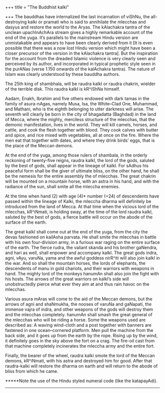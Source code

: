 +++
title = "The Buddhist kalki"

+++
The bauddhas have internalized the last incarnation of viShNu, the
all-destroying kalki or pramati who is said to annihilate the mlecchas
and dasyus and restore the world to the Aryas. The kAlachakra tantra of
the unclean upachInAchAra stream gives a highly remarkable account of
the end of the yuga. It’s parallels to the mainstream Hindu version are
unmistakable and appears to have been clearly derived from it \[It is
even possible that there was a now lost Hindu version which might have
been a closer precursor of the version in the kAlachakra tantra\]. But
the inspiration for the account from the dreaded Islamic violence is
very clearly seen and perceived by its author, and incorporated in
typical prophetic style seen in the purANas (verse 1.150 onwards of the
kalAchakra tantra). The nature of Islam was clearly understood by these
bauddha authors.

The 25th king of shambhala, will be raudra kalkI or raudra chakrin,
wielder of the terrible disk. This raudra kalkI is kR^iShNa himself.

Aadam, Enakh, Ibrahim and five others endowed with dark tamas in the
family of asura-nAgas, namely Musa, Isa, the White–Clad One, Muhammad,
and Mathani, who is the eighth belonging to utter darkness will arise.
The seventh will clearly be born in the city of bhagadatta (Baghdad) in
the land of Mecca, where the mighty, merciless structure of the
mlecchas, that the demonic manifestation, lives in the world. They will
kill camels, horses, and cattle, and cook the flesh together with blood.
They cook calves with butter and spice, and rice mixed with vegetables,
all at once on the fire. Where the men eat that together with dates, and
where they drink birds’ eggs, that is the place of the Meccan demons.

At the end of the yuga, among those rulers of shambala, in the orderly
reckoning of twenty-five reigns, raudra kalkI, the lord of the gods,
saluted by the best of gods, shall appear in the lineage of kalkI. For
sAdhus his peaceful form shall be the giver of ultimate bliss, on the
other hand, he shall be the nemesis for the entire assembly the of
mlecchas. The great chakrin will be mounted on a mountain horse, with an
astra in his hand, and with the radiance of the sun, shall smite all the
mleccha enemies.

At the time when hand (2) with age (4)\* number (=24) of descendents
have passed within the lineage of Kalki, the mleccha dharma will
definitely be introduced from the land of Mecca. At that time when the
vicious lord of the mlecchas, kR^iNmati, is holding sway, at the time of
the lord raudra kalkI, saluted by the best of gods, a fierce battle will
occur on the abode of the surface of the earth.

The great kalkI shall come out at the end of the yuga, from the city the
devas fashioned on kailAsha parvata. He shall smite the mlecchas in
battle with his own four-division army, in a furious war raging on the
entire surface of the earth. The fierce rudra, the valiant skanda and
his brother gaNendra, and hari as well, shall enpower and accompany
kalkI. The great gods indra, agni, vAyu, varuNa, yama and the awful
goddess nirR^iti will also join kalkI in the war. And so shall the
mountain horses, the lords of elephants, the descendents of manu in gold
chariots, and their warriors with weapons in hand. The mighty lord of
the monkeys hanumAn shall also join the fight with his hosts. The arrows
of the great warriors on kalkI’s side will unobstructedly pierce what
ever they aim at and thus rain havoc on the mlecchas.

Various asura mAras will come to the aid of the Meccan demons, but the
arrows of agni and shaNmukha, the nooses of varuNa and gaNapati, the
immense vajra of indra, and other weapons of the gods will destroy them
and the mlecchas completely. hanumAn shall smash the great general of
the mlecchas who will be riding a horse. Some the weapons used are
described as: A waving wind-cloth and a post together with banners are
fastened in one ocean–cornered platform. Men pull the machine from the
back side, and it goes up from the earth by the rope. Rising up by the
wind, it definitely goes in the sky above the fort on a crag. The
fire-oil cast from that machine completely incinerates the mleccha army
and the entire fort.

Finally, the bearer of the wheel, raudra kalki smote the lord of the
Meccan demons, kR^iNmati, with his astra and destroyed him for good.
After that raudra-kalki will restore the dharma on earth and will return
to the abode of bliss from which he came.

****\*Note the use of the Hindu styled numeral code (like the
katapayAdi).  
****
